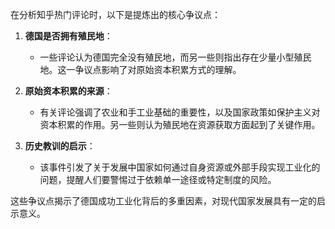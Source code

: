 在分析知乎热门评论时，以下是提炼出的核心争议点：

1. **德国是否拥有殖民地**：
   - 一些评论认为德国完全没有殖民地，而另一些则指出存在少量小型殖民地。这一争议点影响了对原始资本积累方式的理解。

2. **原始资本积累的来源**：
   - 有关评论强调了农业和手工业基础的重要性，以及国家政策如保护主义对资本积累的作用。另一些则认为殖民地在资源获取方面起到了关键作用。

3. **历史教训的启示**：
   - 该事件引发了关于发展中国家如何通过自身资源或外部手段实现工业化的问题，提醒人们要警惕过于依赖单一途径或特定制度的风险。

这些争议点揭示了德国成功工业化背后的多重因素，对现代国家发展具有一定的启示意义。